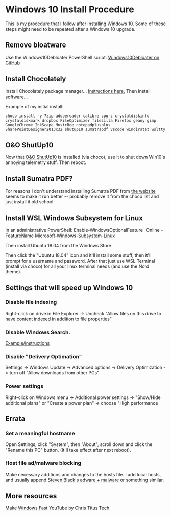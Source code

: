 # Windows 10 Install Procedure

This is my procedure that I follow after installing Windows 10. Some of these steps might need to be repeated after a Windows 10 upgrade. 

## Remove bloatware

Use the Windows10Debloater PowerShell script: [Windows10Debloater on GitHub](https://github.com/Sycnex/Windows10Debloater)


## Install Chocolately

Install Chocolately package manager... [Instructions here.](https://chocolatey.org/install)
Then install software...

Example of my initial install:
```
choco install -y 7zip adobereader calibre cpu-z crystaldiskinfo crystaldiskmark dropbox FileOptimizer filezilla Firefox geany gimp GoogleChrome InkScape MusicBee notepadplusplus SharePointDesigner2013x32 shutup10 sumatrapdf vscode windirstat wsltty
```


## O&O ShutUp10

Now that [O&O ShutUp10](https://www.oo-software.com/en/shutup10) is installed (via choco), use it to shut down Win10's annoying telemetry stuff. Then reboot.


## Install Sumatra PDF?

For reasons I don't understand installing Sumatra PDF from [the website](https://www.sumatrapdfreader.org/free-pdf-reader.html) seems to make it run better -- probably remove it from the choco list and just install it old school.


## Install WSL Windows Subsystem for Linux

In an administrative PowerShell: Enable-WindowsOptionalFeature -Online -FeatureName Microsoft-Windows-Subsystem-Linux

Then install Ubuntu 18.04 from the Windows Store

Then click the "Ubuntu 18.04" icon and it'll install some stuff, then it'll prompt for a username and password. After that just use WSL Terminal (install via choco) for all your linux terminal needs (and use the Nord theme).


## Settings that will speed up Windows 10

### Disable file indexing

Right-click on drive in File Explorer -> Uncheck "Allow files on this drive to have content indexed in addition to file properties"

### Disable Windows Search. 

[Example/instructions](https://www.howtogeek.com/howto/10246/how-to-disable-search-in-windows-7/)

### Disable "Delivery Optimation"

Settings -> Windows Update -> Advanced options -> Delivery Optimization -> turn off "Allow downloads from other PCs"

### Power settings

RIght-click on Windows menu -> Additional power settings -> "Show/Hide additional plans" or "Create a power plan" -> choose "High performance


## Errata

### Set a meaningful hostname

Open Settings, click "System", then "About", scroll down and click the "Rename this PC" button. (It'll take effect after next reboot).

### Host file ad/malware blocking

Make necessary additions and changes to the hosts file. I add local hosts, and usually append [Steven Black's adware + malware](https://github.com/StevenBlack/hosts) or something similar.


## More resources

[Make Windows Fast](https://youtu.be/nVy4GAtkh7Q) YouTube by Chris Titus Tech